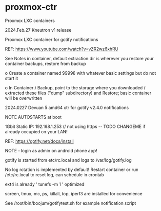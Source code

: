 # proxmox-ctr
Proxmox LXC containers

2024.Feb.27 Kneutron v1 release

Proxmox LXC container for gotify notifications

REF: https://www.youtube.com/watch?v=vZR2wz6xhRU

See Notes in container, default extraction dir is wherever you restore your container backups, restore from backup

o Create a container named 99998 with whatever basic settings but do not start it

o In Container / Backup, point to the storage where you downloaded / extracted these files ("dump" subdirectory) and Restore; basic container will be overwritten


2024.0227 Devuan 5 amd64 ctr for gotify v2.4.0 notifications

NOTE AUTOSTARTS at boot

1Gbit Static IP: 192.168.1.253 // not using https -- TODO CHANGEME if already occupied on your LAN!

REF: https://gotify.net/docs/install

NOTE - login as admin on android phone app!

gotify is started from etc/rc.local and logs to /var/log/gotify.log

No log rotation is implemented by default! Restart container or run /etc/rc.local to reset log, can schedule in crontab

ext4 is already ' tunefs -m 1 ' optimized

screen, tmux, mc, ps, killall, top, iperf3 are installed for convenience

See /root/bin/boojum/gotifytest.sh for example notification script
